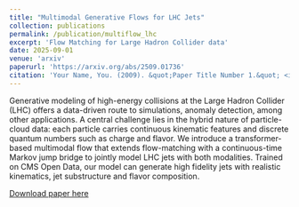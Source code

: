 ```yaml
---
title: "Multimodal Generative Flows for LHC Jets"
collection: publications
permalink: /publication/multiflow_lhc
excerpt: 'Flow Matching for Large Hadron Collider data'
date: 2025-09-01
venue: 'arxiv'
paperurl: 'https://arxiv.org/abs/2509.01736'
citation: 'Your Name, You. (2009). &quot;Paper Title Number 1.&quot; <i>Journal 1</i>. 1(1).'
---
```


Generative modeling of high-energy collisions at the Large Hadron Collider (LHC) offers a data-driven route to simulations, anomaly detection, among other applications. A central challenge lies in the hybrid nature of particle-cloud data: each particle carries continuous kinematic features and discrete quantum numbers such as charge and flavor. We introduce a transformer-based multimodal flow that extends flow-matching with a continuous-time Markov jump bridge to jointly model LHC jets with both modalities. Trained on CMS Open Data, our model can generate high fidelity jets with realistic kinematics, jet substructure and flavor composition.

[Download paper here](https://arxiv.org/pdf/2509.01736)

